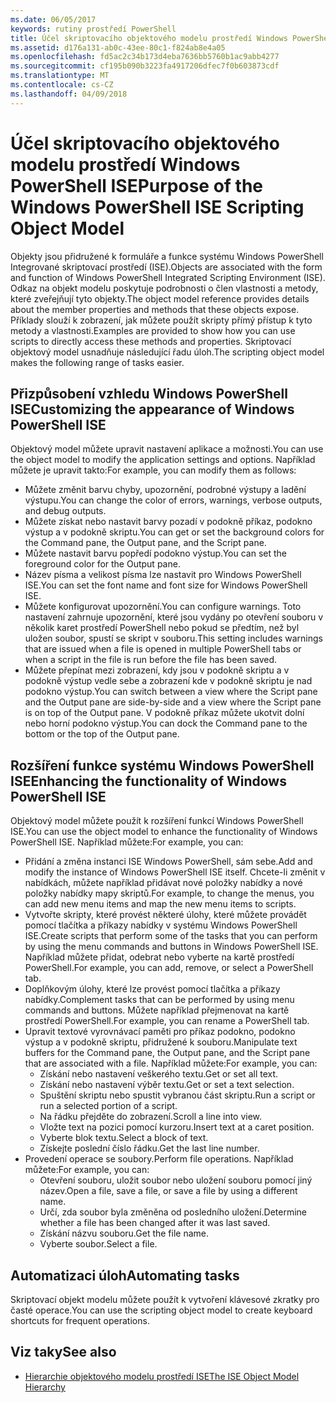 ```yaml
---
ms.date: 06/05/2017
keywords: rutiny prostředí PowerShell
title: Účel skriptovacího objektového modelu prostředí Windows PowerShell ISE
ms.assetid: d176a131-ab0c-43ee-80c1-f824ab8e4a05
ms.openlocfilehash: fd5ac2c34b173d4eba7636bb5760b1ac9abb4277
ms.sourcegitcommit: cf195b090b3223fa4917206dfec7f0b603873cdf
ms.translationtype: MT
ms.contentlocale: cs-CZ
ms.lasthandoff: 04/09/2018
---
```

# <a name="purpose-of-the-windows-powershell-ise-scripting-object-model"></a><span data-ttu-id="fbb46-103">Účel skriptovacího objektového modelu prostředí Windows PowerShell ISE</span><span class="sxs-lookup"><span data-stu-id="fbb46-103">Purpose of the Windows PowerShell ISE Scripting Object Model</span></span>

<span data-ttu-id="fbb46-104">Objekty jsou přidružené k formuláře a funkce systému Windows PowerShell Integrované skriptovací prostředí (ISE).</span><span class="sxs-lookup"><span data-stu-id="fbb46-104">Objects are associated with the form and function of Windows PowerShell Integrated Scripting Environment (ISE).</span></span> <span data-ttu-id="fbb46-105">Odkaz na objekt modelu poskytuje podrobnosti o člen vlastnosti a metody, které zveřejňují tyto objekty.</span><span class="sxs-lookup"><span data-stu-id="fbb46-105">The object model reference provides details about the member properties and methods that these objects expose.</span></span> <span data-ttu-id="fbb46-106">Příklady slouží k zobrazení, jak můžete použít skripty přímý přístup k tyto metody a vlastnosti.</span><span class="sxs-lookup"><span data-stu-id="fbb46-106">Examples are provided to show how you can use scripts to directly access these methods and properties.</span></span> <span data-ttu-id="fbb46-107">Skriptovací objektový model usnadňuje následující řadu úloh.</span><span class="sxs-lookup"><span data-stu-id="fbb46-107">The scripting object model makes the following range of tasks easier.</span></span>

## <a name="customizing-the-appearance-of-windows-powershell-ise"></a><span data-ttu-id="fbb46-108">Přizpůsobení vzhledu Windows PowerShell ISE</span><span class="sxs-lookup"><span data-stu-id="fbb46-108">Customizing the appearance of Windows PowerShell ISE</span></span>

<span data-ttu-id="fbb46-109">Objektový model můžete upravit nastavení aplikace a možnosti.</span><span class="sxs-lookup"><span data-stu-id="fbb46-109">You can use the object model to modify the application settings and options.</span></span> <span data-ttu-id="fbb46-110">Například můžete je upravit takto:</span><span class="sxs-lookup"><span data-stu-id="fbb46-110">For example, you can modify them as follows:</span></span>

- <span data-ttu-id="fbb46-111">Můžete změnit barvu chyby, upozornění, podrobné výstupy a ladění výstupu.</span><span class="sxs-lookup"><span data-stu-id="fbb46-111">You can change the color of errors, warnings, verbose outputs, and debug outputs.</span></span>
- <span data-ttu-id="fbb46-112">Můžete získat nebo nastavit barvy pozadí v podokně příkaz, podokno výstup a v podokně skriptu.</span><span class="sxs-lookup"><span data-stu-id="fbb46-112">You can get or set the background colors for the Command pane, the Output pane, and the Script pane.</span></span>
- <span data-ttu-id="fbb46-113">Můžete nastavit barvu popředí podokno výstup.</span><span class="sxs-lookup"><span data-stu-id="fbb46-113">You can set the foreground color for the Output pane.</span></span>
- <span data-ttu-id="fbb46-114">Název písma a velikost písma lze nastavit pro Windows PowerShell ISE.</span><span class="sxs-lookup"><span data-stu-id="fbb46-114">You can set the font name and font size for Windows PowerShell ISE.</span></span>
- <span data-ttu-id="fbb46-115">Můžete konfigurovat upozornění.</span><span class="sxs-lookup"><span data-stu-id="fbb46-115">You can configure warnings.</span></span> <span data-ttu-id="fbb46-116">Toto nastavení zahrnuje upozornění, které jsou vydány po otevření souboru v několik karet prostředí PowerShell nebo pokud se předtím, než byl uložen soubor, spustí se skript v souboru.</span><span class="sxs-lookup"><span data-stu-id="fbb46-116">This setting includes warnings that are issued when a file is opened in multiple PowerShell tabs or when a script in the file is run before the file has been saved.</span></span>
- <span data-ttu-id="fbb46-117">Můžete přepínat mezi zobrazení, kdy jsou v podokně skriptu a v podokně výstup vedle sebe a zobrazení kde v podokně skriptu je nad podokno výstup.</span><span class="sxs-lookup"><span data-stu-id="fbb46-117">You can switch between a view where the Script pane and the Output pane are side-by-side and a view where the Script pane is on top of the Output pane.</span></span> <span data-ttu-id="fbb46-118">V podokně příkaz můžete ukotvit dolní nebo horní podokno výstup.</span><span class="sxs-lookup"><span data-stu-id="fbb46-118">You can dock the Command pane to the bottom or the top of the Output pane.</span></span>

## <a name="enhancing-the-functionality-of-windows-powershell-ise"></a><span data-ttu-id="fbb46-119">Rozšíření funkce systému Windows PowerShell ISE</span><span class="sxs-lookup"><span data-stu-id="fbb46-119">Enhancing the functionality of Windows PowerShell ISE</span></span>

<span data-ttu-id="fbb46-120">Objektový model můžete použít k rozšíření funkcí Windows PowerShell ISE.</span><span class="sxs-lookup"><span data-stu-id="fbb46-120">You can use the object model to enhance the functionality of Windows PowerShell ISE.</span></span> <span data-ttu-id="fbb46-121">Například můžete:</span><span class="sxs-lookup"><span data-stu-id="fbb46-121">For example, you can:</span></span>

- <span data-ttu-id="fbb46-122">Přidání a změna instanci ISE Windows PowerShell, sám sebe.</span><span class="sxs-lookup"><span data-stu-id="fbb46-122">Add and modify the instance of Windows PowerShell ISE itself.</span></span> <span data-ttu-id="fbb46-123">Chcete-li změnit v nabídkách, můžete například přidávat nové položky nabídky a nové položky nabídky mapy skriptů.</span><span class="sxs-lookup"><span data-stu-id="fbb46-123">For example, to change the menus, you can add new menu items and map the new menu items to scripts.</span></span>
- <span data-ttu-id="fbb46-124">Vytvořte skripty, které provést některé úlohy, které můžete provádět pomocí tlačítka a příkazy nabídky v systému Windows PowerShell ISE.</span><span class="sxs-lookup"><span data-stu-id="fbb46-124">Create scripts that perform some of the tasks that you can perform by using the menu commands and buttons in Windows PowerShell ISE.</span></span> <span data-ttu-id="fbb46-125">Například můžete přidat, odebrat nebo vyberte na kartě prostředí PowerShell.</span><span class="sxs-lookup"><span data-stu-id="fbb46-125">For example, you can add, remove, or select a PowerShell tab.</span></span>
- <span data-ttu-id="fbb46-126">Doplňkovým úlohy, které lze provést pomocí tlačítka a příkazy nabídky.</span><span class="sxs-lookup"><span data-stu-id="fbb46-126">Complement tasks that can be performed by using menu commands and buttons.</span></span> <span data-ttu-id="fbb46-127">Můžete například přejmenovat na kartě prostředí PowerShell.</span><span class="sxs-lookup"><span data-stu-id="fbb46-127">For example, you can rename a PowerShell tab.</span></span>
- <span data-ttu-id="fbb46-128">Upravit textové vyrovnávací paměti pro příkaz podokno, podokno výstup a v podokně skriptu, přidružené k souboru.</span><span class="sxs-lookup"><span data-stu-id="fbb46-128">Manipulate text buffers for the Command pane, the Output pane, and the Script pane that are associated with a file.</span></span> <span data-ttu-id="fbb46-129">Například můžete:</span><span class="sxs-lookup"><span data-stu-id="fbb46-129">For example, you can:</span></span>
  - <span data-ttu-id="fbb46-130">Získání nebo nastavení veškerého textu.</span><span class="sxs-lookup"><span data-stu-id="fbb46-130">Get or set all text.</span></span>
  - <span data-ttu-id="fbb46-131">Získání nebo nastavení výběr textu.</span><span class="sxs-lookup"><span data-stu-id="fbb46-131">Get or set a text selection.</span></span>
  - <span data-ttu-id="fbb46-132">Spuštění skriptu nebo spustit vybranou část skriptu.</span><span class="sxs-lookup"><span data-stu-id="fbb46-132">Run a script or run a selected portion of a script.</span></span>
  - <span data-ttu-id="fbb46-133">Na řádku přejděte do zobrazení.</span><span class="sxs-lookup"><span data-stu-id="fbb46-133">Scroll a line into view.</span></span>
  - <span data-ttu-id="fbb46-134">Vložte text na pozici pomocí kurzoru.</span><span class="sxs-lookup"><span data-stu-id="fbb46-134">Insert text at a caret position.</span></span>
  - <span data-ttu-id="fbb46-135">Vyberte blok textu.</span><span class="sxs-lookup"><span data-stu-id="fbb46-135">Select a block of text.</span></span>
  - <span data-ttu-id="fbb46-136">Získejte poslední číslo řádku.</span><span class="sxs-lookup"><span data-stu-id="fbb46-136">Get the last line number.</span></span>
- <span data-ttu-id="fbb46-137">Provedení operace se soubory.</span><span class="sxs-lookup"><span data-stu-id="fbb46-137">Perform file operations.</span></span> <span data-ttu-id="fbb46-138">Například můžete:</span><span class="sxs-lookup"><span data-stu-id="fbb46-138">For example, you can:</span></span>
  - <span data-ttu-id="fbb46-139">Otevření souboru, uložit soubor nebo uložení souboru pomocí jiný název.</span><span class="sxs-lookup"><span data-stu-id="fbb46-139">Open a file, save a file, or save a file by using a different name.</span></span>
  - <span data-ttu-id="fbb46-140">Určí, zda soubor byla změněna od posledního uložení.</span><span class="sxs-lookup"><span data-stu-id="fbb46-140">Determine whether a file has been changed after it was last saved.</span></span>
  - <span data-ttu-id="fbb46-141">Získání názvu souboru.</span><span class="sxs-lookup"><span data-stu-id="fbb46-141">Get the file name.</span></span>
  - <span data-ttu-id="fbb46-142">Vyberte soubor.</span><span class="sxs-lookup"><span data-stu-id="fbb46-142">Select a file.</span></span>

## <a name="automating-tasks"></a><span data-ttu-id="fbb46-143">Automatizaci úloh</span><span class="sxs-lookup"><span data-stu-id="fbb46-143">Automating tasks</span></span>

<span data-ttu-id="fbb46-144">Skriptovací objekt modelu můžete použít k vytvoření klávesové zkratky pro časté operace.</span><span class="sxs-lookup"><span data-stu-id="fbb46-144">You can use the scripting object model to create keyboard shortcuts for frequent operations.</span></span>

## <a name="see-also"></a><span data-ttu-id="fbb46-145">Viz taky</span><span class="sxs-lookup"><span data-stu-id="fbb46-145">See also</span></span>

- [<span data-ttu-id="fbb46-146">Hierarchie objektového modelu prostředí ISE</span><span class="sxs-lookup"><span data-stu-id="fbb46-146">The ISE Object Model Hierarchy</span></span>](The-ISE-Object-Model-Hierarchy.md)